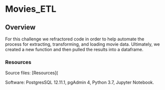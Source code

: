 # Movies_ETL

## Overview

For this challenge we refractored code in order to help automate the process for extracting, transforming, and loading movie data. Ultimately, we created a new function and then pulled the results into a dataframe.

### Resources

Source files: [Resources](

Software: PostgresSQL 12.11.1, pgAdmin 4, Python 3.7, Jupyter Notebook.
